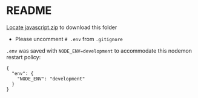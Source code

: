 # README

[Locate javascript.zip](../) to download this folder

- Please uncomment `# .env` from `.gitignore`

`.env` was saved with `NODE_ENV=development` to accommodate this nodemon restart policy:

```
{
  "env": {
    "NODE_ENV": "development"
  }
}

```
